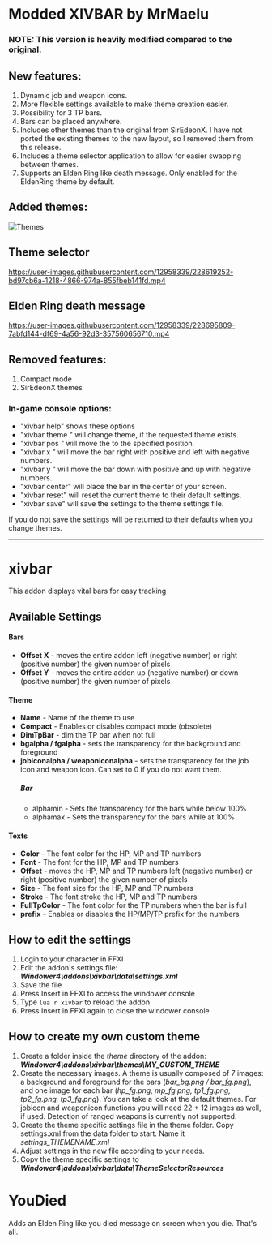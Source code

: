 # Modded XIVBAR by MrMaelu
### NOTE: This version is heavily modified compared to the original.

## New features:
1. Dynamic job and weapon icons.
2. More flexible settings available to make theme creation easier.
3. Possibility for 3 TP bars.
4. Bars can be placed anywhere.
5. Includes other themes than the original from SirEdeonX. I have not ported the existing themes to the new layout, so I removed them from this release.
6. Includes a theme selector application to allow for easier swapping between themes.
7. Supports an Elden Ring like death message. Only enabled for the EldenRing theme by default.

## Added themes:
![Themes](https://user-images.githubusercontent.com/12958339/229646627-c00329bc-5138-4a9b-8091-5f89c01759b0.png)

## Theme selector
https://user-images.githubusercontent.com/12958339/228619252-bd97cb6a-1218-4866-974a-855fbeb141fd.mp4

## Elden Ring death message
https://user-images.githubusercontent.com/12958339/228695809-7abfd144-df69-4a56-92d3-357560656710.mp4

## Removed features:
1. Compact mode
2. SirEdeonX themes

### In-game console options:
* "xivbar help" shows these options
* "xivbar theme <themename>" will change theme, if the requested theme exists.
* "xivbar pos <number> <number>" will move the to the specified position.
* "xivbar x <number>" will move the bar right with positive and left with negative numbers.
* "xivbar y <number>" will move the bar down with positive and up with negative numbers.
* "xivbar center" will place the bar in the center of your screen.
* "xivbar reset" will reset the current theme to their default settings.
* "xivbar save" will save the settings to the theme settings file.

If you do not save the settings will be returned to their defaults when you change themes.

----------------------------------------------------------------------------------------

# xivbar
This addon displays vital bars for easy tracking

## Available Settings
#### Bars
* **Offset X** - moves the entire addon left (negative number) or right (positive number) the given number of pixels
* **Offset Y** - moves the entire addon up (negative number) or down (positive number) the given number of pixels

#### Theme
* **Name** - Name of the theme to use
* **Compact** - Enables or disables compact mode (obsolete)
* **DimTpBar** - dim the TP bar when not full
* **bgalpha / fgalpha** - sets the transparency for the background and foreground
* **jobiconalpha / weaponiconalpha** - sets the transparency for the job icon and weapon icon. Can set to 0 if you do not want them.
  ##### Bar
    * alphamin - Sets the transparency for the bars while below 100%
    * alphamax - Sets the transparency for the bars while at 100%
  

#### Texts
* **Color** - The font color for the HP, MP and TP numbers
* **Font** - The font for the HP, MP and TP numbers
* **Offset** - moves the HP, MP and TP numbers left (negative number) or right (positive number) the given number of pixels
* **Size** - The font size for the HP, MP and TP numbers
* **Stroke** - The font stroke the HP, MP and TP numbers
* **FullTpColor** - The font color for the TP numbers when the bar is full
* **prefix** - Enables or disables the HP/MP/TP prefix for the numbers


## How to edit the settings
1. Login to your character in FFXI
2. Edit the addon's settings file: **_Windower4\addons\xivbar\data\settings.xml_**
3. Save the file 
4. Press Insert in FFXI to access the windower console 
5. Type ``` lua r xivbar ``` to reload the addon
6. Press Insert in FFXI again to close the windower console

## How to create my own custom theme
1. Create a folder inside the *theme* directory of the addon: **_Windower4\addons\xivbar\themes\MY_CUSTOM_THEME_**
2. Create the necessary images. A theme is usually composed of 7 images: a background and foreground for the bars (*bar_bg.png / bar_fg.png*), and one image for each bar (*hp_fg.png, mp_fg.png, tp1_fg.png, tp2_fg.png, tp3_fg.png*). You can take a look at the default themes. For jobicon and weaponicon functions you will need 22 + 12 images as well, if used. Detection of ranged weapons is currently not supported.
3. Create the theme specific settings file in the theme folder. Copy settings.xml from the data folder to start. Name it *settings_THEMENAME.xml*
4. Adjust settings in the new file according to your needs.
5. Copy the theme specific settings to **_Windower4\addons\xivbar\data\ThemeSelectorResources_**


# YouDied
Adds an Elden Ring like you died message on screen when you die.
That's all.

